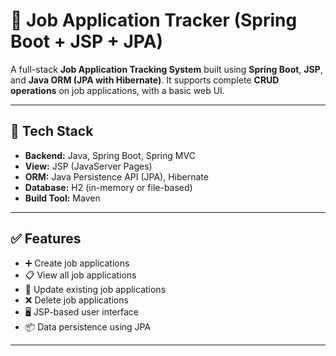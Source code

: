 # 💼 Job Application Tracker (Spring Boot + JSP + JPA)

A full-stack **Job Application Tracking System** built using **Spring Boot**, **JSP**, and **Java ORM (JPA with Hibernate)**. It supports complete **CRUD operations** on job applications, with a basic web UI.

---

## 🧰 Tech Stack

- **Backend:** Java, Spring Boot, Spring MVC
- **View:** JSP (JavaServer Pages)
- **ORM:** Java Persistence API (JPA), Hibernate
- **Database:** H2 (in-memory or file-based)
- **Build Tool:** Maven

---

## ✅ Features

- ➕ Create job applications
- 📋 View all job applications
- 📝 Update existing job applications
- ❌ Delete job applications
- 🖥️ JSP-based user interface
- 📦 Data persistence using JPA
  
---
